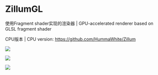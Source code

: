 # ZillumGL

使用Fragment shader实现的渲染器 | GPU-accelerated renderer based on GLSL fragment shader

CPU版本 | CPU version: https://github.com/HummaWhite/Zillum

![](https://raw.githubusercontent.com/HummaWhite/ZillumGL/main/pic/save1615882448.png)

![](https://raw.githubusercontent.com/HummaWhite/ZillumGL/main/pic/save1619618610.png)

![](https://raw.githubusercontent.com/HummaWhite/ZillumGL/main/pic/save1619842690.png)